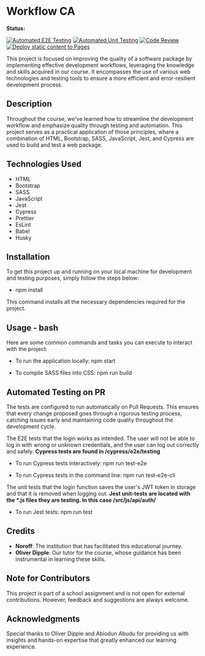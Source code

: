 # Workflow CA

**Status:**

[![Automated E2E Testing](https://github.com/Spookyrumble/Workflow-CA/actions/workflows/E2E-test.yml/badge.svg)](https://github.com/Spookyrumble/Workflow-CA/actions/workflows/E2E-test.yml)
[![Automated Unit Testing](https://github.com/Spookyrumble/Workflow-CA/actions/workflows/unit-test.yml/badge.svg)](https://github.com/Spookyrumble/Workflow-CA/actions/workflows/unit-test.yml)
[![Code Review](https://github.com/Spookyrumble/Workflow-CA/actions/workflows/gpt.yml/badge.svg)](https://github.com/Spookyrumble/Workflow-CA/actions/workflows/gpt.yml)
[![Deploy static content to Pages](https://github.com/Spookyrumble/Workflow-CA/actions/workflows/pages.yml/badge.svg)](https://github.com/Spookyrumble/Workflow-CA/actions/workflows/pages.yml)

This project is focused on improving the quality of a software package by implementing effective development workflows, leveraging the knowledge and skills acquired in our course. It encompasses the use of various web technologies and testing tools to ensure a more efficient and error-resilient development process.

## Description

Throughout the course, we've learned how to streamline the development workflow and emphasize quality through testing and automation. This project serves as a practical application of those principles, where a combination of HTML, Bootstrap, SASS, JavaScript, Jest, and Cypress are used to build and test a web package.

## Technologies Used

- HTML
- Bootstrap
- SASS
- JavaScript
- Jest
- Cypress
- Prettier
- EsLint
- Babel
- Husky

## Installation

To get this project up and running on your local machine for development and testing purposes, simply follow the steps below:

- npm install

This command installs all the necessary dependencies required for the project.

## Usage - bash

Here are some common commands and tasks you can execute to interact with the project:

- To run the application locally: npm start

- To compile SASS files into CSS: npm run build

## Automated Testing on PR

The tests are configured to run automatically on Pull Requests. This ensures that every change proposed goes through a rigorous testing process, catching issues early and maintaining code quality throughout the development cycle.

The E2E tests that the login works as intended. The user will not be able to log in with wrong or unknown credentials, and the user can log out correctly and safely.
**Cypress tests are found in /cypress/e2e/testing**

- To run Cypress tests interactively: npm run test-e2e

- To run Cypress tests in the command line: npm run test-e2e-cli

The unit tests that the login function saves the user's JWT token in storage and that it is removed when logging out.
**Jest unit-tests are located with the \*.js files they are testing. In this case /src/js/api/auth/**

- To run Jest tests: npm run test

## Credits

- **Noroff**: The institution that has facilitated this educational journey.
- **Oliver Dipple**: Our tutor for the course, whose guidance has been instrumental in learning these skills.

## Note for Contributors

This project is part of a school assignment and is not open for external contributions. However, feedback and suggestions are always welcome.

## Acknowledgments

Special thanks to Oliver Dipple and Abiodun Abudu for providing us with insights and hands-on expertise that greatly enhanced our learning experience.
